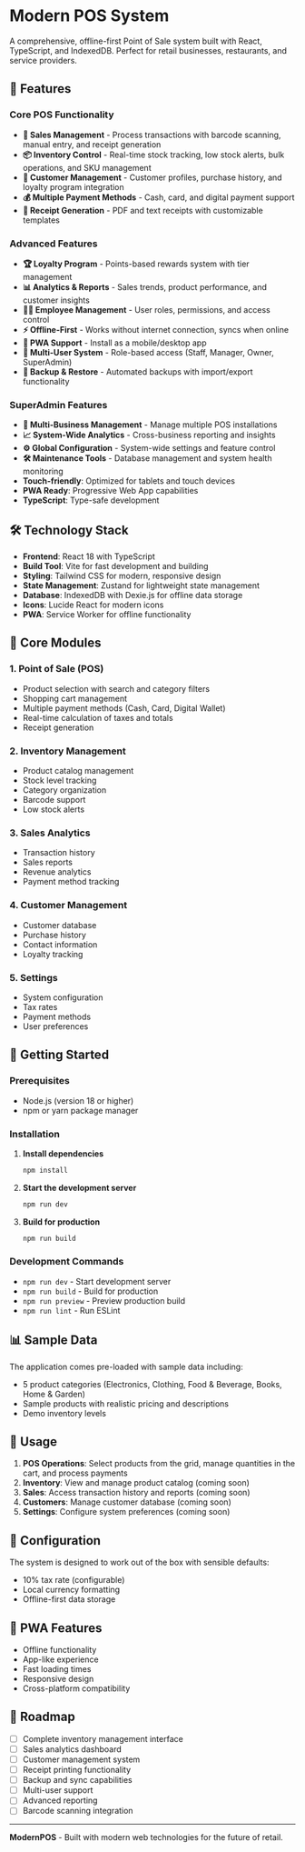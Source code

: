 # Modern POS System

A comprehensive, offline-first Point of Sale system built with React, TypeScript, and IndexedDB. Perfect for retail businesses, restaurants, and service providers.

## 🚀 Features

### Core POS Functionality
- **🛒 Sales Management** - Process transactions with barcode scanning, manual entry, and receipt generation
- **📦 Inventory Control** - Real-time stock tracking, low stock alerts, bulk operations, and SKU management
- **👥 Customer Management** - Customer profiles, purchase history, and loyalty program integration
- **💰 Multiple Payment Methods** - Cash, card, and digital payment support
- **🧾 Receipt Generation** - PDF and text receipts with customizable templates

### Advanced Features
- **🏆 Loyalty Program** - Points-based rewards system with tier management
- **📊 Analytics & Reports** - Sales trends, product performance, and customer insights
- **👨‍💼 Employee Management** - User roles, permissions, and access control
- **⚡ Offline-First** - Works without internet connection, syncs when online
- **📱 PWA Support** - Install as a mobile/desktop app
- **🔐 Multi-User System** - Role-based access (Staff, Manager, Owner, SuperAdmin)
- **💾 Backup & Restore** - Automated backups with import/export functionality

### SuperAdmin Features
- **🏢 Multi-Business Management** - Manage multiple POS installations
- **📈 System-Wide Analytics** - Cross-business reporting and insights
- **⚙️ Global Configuration** - System-wide settings and feature control
- **🛠️ Maintenance Tools** - Database management and system health monitoring
- **Touch-friendly**: Optimized for tablets and touch devices
- **PWA Ready**: Progressive Web App capabilities
- **TypeScript**: Type-safe development

## 🛠 Technology Stack

- **Frontend**: React 18 with TypeScript
- **Build Tool**: Vite for fast development and building
- **Styling**: Tailwind CSS for modern, responsive design
- **State Management**: Zustand for lightweight state management
- **Database**: IndexedDB with Dexie.js for offline data storage
- **Icons**: Lucide React for modern icons
- **PWA**: Service Worker for offline functionality

## 📱 Core Modules

### 1. Point of Sale (POS)
- Product selection with search and category filters
- Shopping cart management
- Multiple payment methods (Cash, Card, Digital Wallet)
- Real-time calculation of taxes and totals
- Receipt generation

### 2. Inventory Management
- Product catalog management
- Stock level tracking
- Category organization
- Barcode support
- Low stock alerts

### 3. Sales Analytics
- Transaction history
- Sales reports
- Revenue analytics
- Payment method tracking

### 4. Customer Management
- Customer database
- Purchase history
- Contact information
- Loyalty tracking

### 5. Settings
- System configuration
- Tax rates
- Payment methods
- User preferences

## 🚀 Getting Started

### Prerequisites
- Node.js (version 18 or higher)
- npm or yarn package manager

### Installation

1. **Install dependencies**
   ```bash
   npm install
   ```

2. **Start the development server**
   ```bash
   npm run dev
   ```

3. **Build for production**
   ```bash
   npm run build
   ```

### Development Commands

- `npm run dev` - Start development server
- `npm run build` - Build for production
- `npm run preview` - Preview production build
- `npm run lint` - Run ESLint

## 📊 Sample Data

The application comes pre-loaded with sample data including:
- 5 product categories (Electronics, Clothing, Food & Beverage, Books, Home & Garden)
- Sample products with realistic pricing and descriptions
- Demo inventory levels

## 🎯 Usage

1. **POS Operations**: Select products from the grid, manage quantities in the cart, and process payments
2. **Inventory**: View and manage product catalog (coming soon)
3. **Sales**: Access transaction history and reports (coming soon)
4. **Customers**: Manage customer database (coming soon)
5. **Settings**: Configure system preferences (coming soon)

## 🔧 Configuration

The system is designed to work out of the box with sensible defaults:
- 10% tax rate (configurable)
- Local currency formatting
- Offline-first data storage

## 📱 PWA Features

- Offline functionality
- App-like experience
- Fast loading times
- Responsive design
- Cross-platform compatibility

## 🎯 Roadmap

- [ ] Complete inventory management interface
- [ ] Sales analytics dashboard
- [ ] Customer management system
- [ ] Receipt printing functionality
- [ ] Backup and sync capabilities
- [ ] Multi-user support
- [ ] Advanced reporting
- [ ] Barcode scanning integration

---

**ModernPOS** - Built with modern web technologies for the future of retail.

